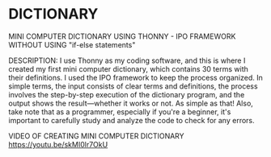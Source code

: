 # DICTIONARY
MINI COMPUTER DICTIONARY USING THONNY - IPO FRAMEWORK WITHOUT USING "if-else statements"

DESCRIPTION: I use Thonny as my coding software, and this is where I created my first mini computer dictionary, which contains 30 terms with their definitions. I used the IPO framework to keep the process organized. In simple terms, the input consists of clear terms and definitions, the process involves the step-by-step execution of the dictionary program, and the output shows the result—whether it works or not. As simple as that! Also, take note that as a programmer, especially if you're a beginner, it's important to carefully study and analyze the code to check for any errors.

VIDEO OF CREATING MINI COMPUTER DICTIONARY
https://youtu.be/skMI0lr7OkU
